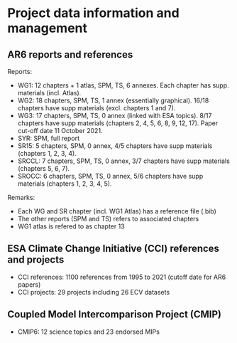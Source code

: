 # Project data information and management

## AR6 reports and references

Reports:
- WG1: 12 chapters + 1 atlas, SPM, TS, 6 annexes. Each chapter has supp. materials (incl. Atlas).
- WG2: 18 chapters, SPM, TS, 1 annex (essentially graphical). 16/18 chapters have supp materials (excl. chapters 1 and 7).
- WG3: 17 chapters, SPM, TS, 0 annex (linked with ESA topics). 8/17 chapters have supp materials (chapters 2, 4, 5, 6, 8, 9, 12, 17). Paper cut-off date 11 October 2021.
- SYR: SPM, full report
- SR15: 5 chapters, SPM, 0 annex, 4/5 chapters have supp materials (chapters 1, 2, 3, 4).
- SRCCL: 7 chapters, SPM, TS, 0 annex, 3/7 chapters have supp materials (chapters 5, 6, 7).
- SROCC: 6 chapters, SPM, TS, 0 annex, 5/6 chapters have supp materials (chapters 1, 2, 3, 4, 5).

Remarks:
- Each WG and SR chapter (incl. WG1 Atlas) has a reference file (.bib)
- The other reports (SPM and TS) refers to associated chapters
- WG1 atlas is refered to as chapter 13

## ESA Climate Change Initiative (CCI) references and projects

- CCI references: 1100 references from 1995 to 2021 (cutoff date for AR6 papers)
- CCI projects: 29 projects including 26 ECV datasets

## Coupled Model Intercomparison Project (CMIP)

- CMIP6: 12 science topics and 23 endorsed MIPs